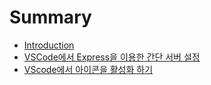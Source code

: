 # Summary

* [Introduction](README.md)
* [VSCode에서 Express을 이용한 간단 서버 설정](chapter1.md)
* [VScode에서 아이콘을 활성화 하기](vscodec5d0-c544-c774-cf58-c744-d65c-c131-d654-d558-ae30.md)

